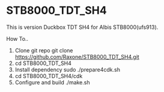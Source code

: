 # STB8000_TDT_SH4
This is version Duckbox TDT SH4 for Albis STB8000(ufs913).

How To..
1. Clone git repo
    git clone https://github.com/Raxone/STB8000_TDT_SH4.git
2. cd STB8000_TDT_SH4
3. Install dependency
    sudo ./prepare4cdk.sh 
4. cd STB8000_TDT_SH4/cdk
5. Configure and build
    ./make.sh


